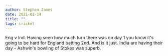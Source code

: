```yaml
---
author: Stephen James
date: 2021-02-14
title: ""
tags: cricket
---
```

Eng v Ind.  Having seen how much turn there was on day 1 you know it's going to be hard for England batting 2nd. And is it just. India are having their day - Ashwin's bowling of Stokes was superb. 